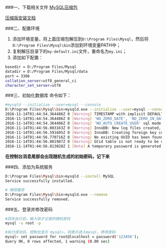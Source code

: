 ###一、下载相关文件
[MySQL压缩包](http://cdn.mysql.com//Downloads/MySQL-5.7/mysql-5.7.16-winx64.zip)

[压缩版安装文档](http://dev.mysql.com/doc/refman/5.7/en/windows-install-archive.html)

###二、配置环境
1. 添加环境变量，将上面压缩包解压到`D:\Program Files\Mysql`，然后将`D:\Program Files\Mysql\bin`添加到环境变量PATH中； 
2. 复制解压目录下的`my-default.ini`文件，重命名为`my.ini`； 
3. 添加如下配置：

```bash
basedir = D:/Program Files/Mysql
datadir = D:/Program Files/Mysql/data
port = 3306
collation_server=utf8_general_ci
character_set_server=utf8
```

###三、初始化数据库
命令如下：
```bash
#mysqld --initialize --user=mysql --console
D:\Program Files\Mysql\bin>mysqld.exe --initialize --user=mysql --console
2016-11-14T01:44:54.364486Z 0 [Warning] TIMESTAMP with implicit DEFAULT value is deprecated. Please use --explicit_defaults_for_timestamp server option (see documentation for more details).
2016-11-14T01:44:54.364486Z 0 [Warning] 'NO_ZERO_DATE', 'NO_ZERO_IN_DATE' and 'ERROR_FOR_DIVISION_BY_ZERO' sql modes should be used with strict mode. They will be merged with strict mode in a future release.
2016-11-14T01:44:54.364486Z 0 [Warning] 'NO_AUTO_CREATE_USER' sql mode was not set.
2016-11-14T01:44:56.083163Z 0 [Warning] InnoDB: New log files created, LSN=45790
2016-11-14T01:44:56.591605Z 0 [Warning] InnoDB: Creating foreign key constraint system tables.
2016-11-14T01:44:56.770716Z 0 [Warning] No existing UUID has been found, so we assume that this is the first time that this server has been started. Generating a new UUID: f24a83ec-aa0b-11e6-85ea-d017c2a9c3f4.
2016-11-14T01:44:56.801987Z 0 [Warning] Gtid table is not ready to be used. Table 'mysql.gtid_executed' cannot be opened.
2016-11-14T01:44:56.813028Z 1 [Note] A temporary password is generated for root@localhost: _;9#8N_VzmxV
```
**在控制台消息尾部会出现随机生成的初始密码，记下来**

###四、添加为系统服务
```bash
D:\Program Files\Mysql\bin>mysqld --install MySQL
Service successfully installed.

# 移除服务
D:\Program Files\Mysql\bin>mysqld.exe --remove
Service successfully removed.
```

###五、登录并修改密码
```bash
#回车执行后，输入刚才记录的随机密码
mysql -u root -p 

#执行成功后，控制台显示 mysql>，则表示进入mysql，修改密码
mysql> set password for root@localhost = password('123456');
Query OK, 0 rows affected, 1 warning (0.00 sec)
```